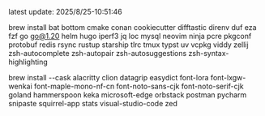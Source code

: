 latest update: 2025/8/25-10:51:46
  
brew install 
bat
bottom
cmake
conan
cookiecutter
difftastic
direnv
duf
eza
fzf
go
go@1.20
helm
hugo
iperf3
jq
loc
mysql
neovim
ninja
pcre
pkgconf
protobuf
redis
rsync
rustup
starship
tlrc
tmux
typst
uv
vcpkg
viddy
zellij
zsh-autocomplete
zsh-autopair
zsh-autosuggestions
zsh-syntax-highlighting
  
brew install --cask
alacritty
clion
datagrip
easydict
font-lora
font-lxgw-wenkai
font-maple-mono-nf-cn
font-noto-sans-cjk
font-noto-serif-cjk
goland
hammerspoon
keka
microsoft-edge
orbstack
postman
pycharm
snipaste
squirrel-app
stats
visual-studio-code
zed
